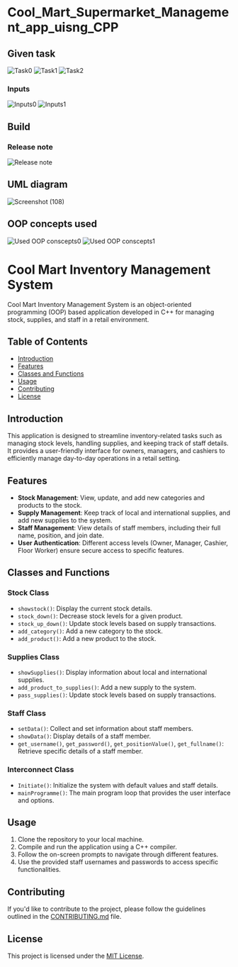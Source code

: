 # Cool_Mart_Supermarket_Management_app_uisng_CPP

## Given task
![Task0](https://user-images.githubusercontent.com/95247831/200813042-db1c1fff-8701-4956-b4d8-793ae1134821.png)
![Task1](https://user-images.githubusercontent.com/95247831/200813048-f4ff89bf-6e7c-4ab7-a5c0-7b2b98c04281.png)
![Task2](https://user-images.githubusercontent.com/95247831/200813059-87ff2b50-f0b0-4d26-a17f-ddaf7d3c7738.png)

### Inputs
![Inputs0](https://user-images.githubusercontent.com/95247831/200813234-41b2d202-939f-4ab9-9a41-fb4f4cfeec51.png)
![Inputs1](https://user-images.githubusercontent.com/95247831/200813245-e4c06a73-ff53-4d6e-9f65-da1996e1c91b.png)

## Build

### Release note
![Release note](https://user-images.githubusercontent.com/95247831/200813390-fca8e700-06b6-4c32-8214-03bbfef217dc.png)

## UML diagram
![Screenshot (108)](https://user-images.githubusercontent.com/95247831/200813594-6d759241-3f1e-46bb-bf80-299efafbcf8b.png)


## OOP concepts used
![Used OOP conscepts0](https://user-images.githubusercontent.com/95247831/200813470-5037de97-efc6-4507-83ec-b41a9d9f7726.png)
![Used OOP conscepts1](https://user-images.githubusercontent.com/95247831/200813507-555d487f-08e6-4be6-af1e-81431550f9a0.png)







# Cool Mart Inventory Management System

Cool Mart Inventory Management System is an object-oriented programming (OOP) based application developed in C++ for managing stock, supplies, and staff in a retail environment.

## Table of Contents
- [Introduction](#introduction)
- [Features](#features)
- [Classes and Functions](#classes-and-functions)
- [Usage](#usage)
- [Contributing](#contributing)
- [License](#license)

## Introduction

This application is designed to streamline inventory-related tasks such as managing stock levels, handling supplies, and keeping track of staff details. It provides a user-friendly interface for owners, managers, and cashiers to efficiently manage day-to-day operations in a retail setting.

## Features

- **Stock Management**: View, update, and add new categories and products to the stock.
- **Supply Management**: Keep track of local and international supplies, and add new supplies to the system.
- **Staff Management**: View details of staff members, including their full name, position, and join date.
- **User Authentication**: Different access levels (Owner, Manager, Cashier, Floor Worker) ensure secure access to specific features.

## Classes and Functions

### Stock Class
- `showstock()`: Display the current stock details.
- `stock_down()`: Decrease stock levels for a given product.
- `stock_up_down()`: Update stock levels based on supply transactions.
- `add_category()`: Add a new category to the stock.
- `add_product()`: Add a new product to the stock.

### Supplies Class
- `showSupplies()`: Display information about local and international supplies.
- `add_product_to_supplies()`: Add a new supply to the system.
- `pass_supplies()`: Update stock levels based on supply transactions.

### Staff Class
- `setData()`: Collect and set information about staff members.
- `showData()`: Display details of a staff member.
- `get_username()`, `get_password()`, `get_positionValue()`, `get_fullname()`: Retrieve specific details of a staff member.

### Interconnect Class
- `Initiate()`: Initialize the system with default values and staff details.
- `mainProgramme()`: The main program loop that provides the user interface and options.

## Usage

1. Clone the repository to your local machine.
2. Compile and run the application using a C++ compiler.
3. Follow the on-screen prompts to navigate through different features.
4. Use the provided staff usernames and passwords to access specific functionalities.

## Contributing

If you'd like to contribute to the project, please follow the guidelines outlined in the [CONTRIBUTING.md](CONTRIBUTING.md) file.

## License

This project is licensed under the [MIT License](LICENSE).
